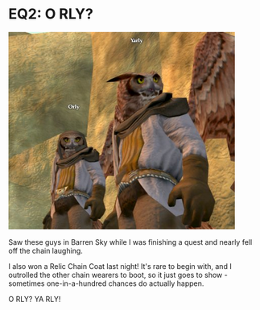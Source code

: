 # EQ2: O RLY?

![O RLY? YA RLY!](../uploads/2006/09/ORLY.jpg)

Saw these guys in Barren Sky while I was finishing a quest and nearly fell off the chain laughing.

I also won a Relic Chain Coat last night! It's rare to begin with, and I outrolled the other chain wearers to boot, so it just goes to show - sometimes one-in-a-hundred chances do actually happen.

O RLY? YA RLY!

